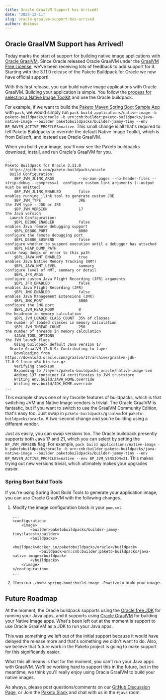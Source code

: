 ```yaml
---
title: Oracle GraalVM Support has Arrived!
date: "2023-12-11"
slug: oracle-graalvm-support-has-arrived
author: dmikusa
---
```


## Oracle GraalVM Support has Arrived!

Today marks the start of support for building native image applications with [Oracle GraalVM](https://www.oracle.com/java/graalvm/). Since Oracle released Oracle GraalVM under the [GraalVM Free License](https://blogs.oracle.com/java/post/graalvm-free-license), we've been receiving lots of feedback to add support for it. Starting with the 3.11.0 release of the Paketo Buildpack for Oracle we now have official support! 

With this first release, you can build native image applications with Oracle GraalVM. Building your application is simple. You follow the [process for selecting a Native Image Toolkit](https://paketo.io/docs/howto/java/#use-an-alternative-java-native-image-toolkit) and use the Oracle buildpack. 

For example, if we want to build the [Paketo Maven Spring Boot Sample App](https://github.com/paketo-buildpacks/samples/tree/main/java/native-image/spring-boot-native-image-maven) with `pack`, we would simply run `pack build applications/native-image -b paketo-buildpacks/oracle -b urn:cnb:builder:paketo-buildpacks/java-native-image --builder paketobuildpacks/builder-jammy-tiny --env BP_MAVEN_ACTIVE_PROFILES=native`. This small change is all that's required to tell Paketo Buildpacks to override the default Native Image Toolkit, which is from Bellsoft, and instead use Oracle GraalVM.

When you build your image, you'll now see the Paketo buildpacks download, install, and run Oracle's GraalVM for you.

```
...
Paketo Buildpack for Oracle 3.11.0
  https://github.com/paketo-buildpacks/oracle
  Build Configuration:
    $BP_JVM_JLINK_ARGS           --no-man-pages --no-header-files --strip-debug --compress=1  configure custom link arguments (--output must be omitted)
    $BP_JVM_JLINK_ENABLED        false                                                        enables running jlink tool to generate custom JRE
    $BP_JVM_TYPE                 JRE                                                          the JVM type - JDK or JRE
    $BP_JVM_VERSION              17                                                           the Java version
  Launch Configuration:
    $BPL_DEBUG_ENABLED           false                                                        enables Java remote debugging support
    $BPL_DEBUG_PORT              8000                                                         configure the remote debugging port
    $BPL_DEBUG_SUSPEND           false                                                        configure whether to suspend execution until a debugger has attached
    $BPL_HEAP_DUMP_PATH                                                                       write heap dumps on error to this path
    $BPL_JAVA_NMT_ENABLED        true                                                         enables Java Native Memory Tracking (NMT)
    $BPL_JAVA_NMT_LEVEL          summary                                                      configure level of NMT, summary or detail
    $BPL_JFR_ARGS                                                                             configure custom Java Flight Recording (JFR) arguments
    $BPL_JFR_ENABLED             false                                                        enables Java Flight Recording (JFR)
    $BPL_JMX_ENABLED             false                                                        enables Java Management Extensions (JMX)
    $BPL_JMX_PORT                5000                                                         configure the JMX port
    $BPL_JVM_HEAD_ROOM           0                                                            the headroom in memory calculation
    $BPL_JVM_LOADED_CLASS_COUNT  35% of classes                                               the number of loaded classes in memory calculation
    $BPL_JVM_THREAD_COUNT        250                                                          the number of threads in memory calculation
    $JAVA_TOOL_OPTIONS                                                                        the JVM launch flags
    Using buildpack default Java version 17
  Oracle GraalVM 17.0.9: Contributing to layer
    Downloading from https://download.oracle.com/graalvm/17/archive/graalvm-jdk-17.0.9_linux-x64_bin.tar.gz
    Verifying checksum
    Expanding to /layers/paketo-buildpacks_oracle/native-image-svm
    Adding 137 container CA certificates to JVM truststore
    Writing env.build/JAVA_HOME.override
    Writing env.build/JDK_HOME.override
...
```

This example shows one of my favorite features of buildpacks, which is that switching JVM and Native Image vendors is trivial. The Oracle GraalVM is fantastic, but if you want to switch to use the GraalVM Community Edition, that's easy too. Just swap in `paketo-buildpacks/graalvm` for `paketo-buildpacks/oracle`. A two-second change and you're building using a different vendor.

Just as easily, you can swap versions too. The Oracle buildpack presently supports both Java 17 and 21, which you can select by setting the `BP_JVM_VERSION` flag. For example, `pack build applications/native-image -b paketobuildpacks/oracle -b urn:cnb:builder:paketo-buildpacks/java-native-image --builder paketobuildpacks/builder-jammy-tiny --env BP_MAVEN_ACTIVE_PROFILES=native --env BP_JVM_VERSION=21`. This makes trying out new versions trivial, which ultimately makes your upgrades easier.

### Spring Boot Build Tools

If you're using Spring Boot Build Tools to generate your application image, you can use Oracle GraalVM with the following changes.

1. Modify the image configuration block in your `pom.xml`.

    ```
    ...
    <configuration>
        <image>
            <builder>paketobuildpacks/builder-jammy-tiny:latest</builder>
            <buildpacks>
                <buildpack>docker.io/paketobuildpacks/oracle</buildpack>
                <buildpack>urn:cnb:builder:paketo-buildpacks/java-native-image</buildpack>
            </buildpacks>
        </image>
    </configuration>
    ...
    ```

2. Then run `./mvnw spring-boot:build-image -Pnative` to build your image.

## Future Roadmap

At the moment, the Oracle buildpack supports using the [Oracle free JDK](https://www.oracle.com/java/technologies/downloads/) for running your Java apps, and it supports using [Oracle GraalVM](https://www.oracle.com/java/graalvm/) for building your Native Image apps. What's been left out at the moment is support to use Oracle GraalVM as a JDK to run your Java apps.

This was something we left out of the initial support because it would have delayed the release more and that's something we didn't want to do. Also, we believe that future work in the Paketo project is going to make support for this significantly easier.

What this all means is that for the moment, you can't run your Java apps with GraalVM. We'll be working hard to support this in the future, but in the meantime, we think you'll really enjoy using Oracle GraalVM to build your native images.

As always, please post questions/comments on our [GitHub Discussion Page](https://github.com/orgs/paketo-buildpacks/discussions/categories/java-team), or Join the [Paketo Slack](https://slack.paketo.io/) and chat with us in the `#java` room.
